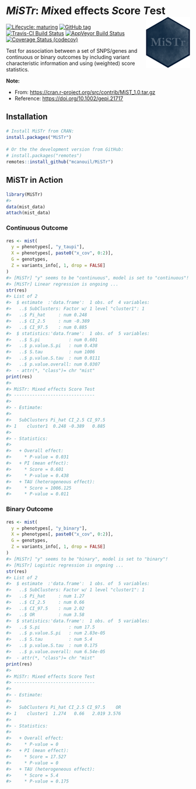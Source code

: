 
<!-- README.md is generated from README.Rmd. Please edit that file -->

# *MiSTr*: *Mi*xed effects *S*core *T*est <img src="man/figures/mistr_hex.png" align="right" width="120" />

<!-- badges: start -->

[![Lifecycle:
maturing](https://img.shields.io/badge/lifecycle-stable-brightgreen.svg)](https://www.tidyverse.org/lifecycle/#stable)
[![GitHub
tag](https://img.shields.io/github/tag/mcanouil/MiSTr.svg?label=latest%20tag)](https://github.com/mcanouil/MiSTr)
[![Travis-CI Build
Status](https://travis-ci.org/mcanouil/MiSTr.svg?branch=master)](https://travis-ci.org/mcanouil/MiSTr)
[![AppVeyor Build
Status](https://ci.appveyor.com/api/projects/status/github/mcanouil/MiSTr?branch=master&svg=true)](https://ci.appveyor.com/project/mcanouil/MiSTr)
[![Coverage Status
(codecov)](https://codecov.io/gh/mcanouil/MiSTr/branch/master/graph/badge.svg)](https://codecov.io/gh/mcanouil/MiSTr)
<!-- [![CRAN_Status_Badge](https://www.r-pkg.org/badges/version-ago/MiSTr)](https://cran.r-project.org/package=MiSTr) -->
<!-- [![cran checks_worst](https://cranchecks.info/badges/worst/MiSTr)](https://cran.r-project.org/web/checks/check_results_MiSTr.html) -->
<!-- [![CRAN_Download_total](https://cranlogs.r-pkg.org/badges/MiSTr)](https://cran.r-project.org/package=MiSTr) -->
<!--[![cran checks_summary](https://cranchecks.info/badges/summary/MiSTr)](https://cran.r-project.org/web/checks/check_results_MiSTr.html)-->
<!--[![CRAN_Download_month](https://cranlogs.r-pkg.org/badges/MiSTr?color=brightgreen)](https://cran.r-project.org/package=MiSTr)-->
<!--[![Coverage Status (coveralls)](https://coveralls.io/repos/github/mcanouil/MiSTr/badge.svg?branch=master)](https://coveralls.io/github/mcanouil/MiSTr?branch=master)-->
<!-- badges: end -->

Test for association between a set of SNPS/genes and continuous or
binary outcomes by including variant characteristic information and
using (weighted) score statistics.

**Note:**

  - From: <https://cran.r-project.org/src/contrib/MiST_1.0.tar.gz>
  - Reference: <https://doi.org/10.1002/gepi.21717>

## Installation

``` r
# Install MiSTr from CRAN:
install.packages("MiSTr")

# Or the the development version from GitHub:
# install.packages("remotes")
remotes::install_github("mcanouil/MiSTr")
```

## MiSTr in Action

``` r
library(MiSTr)
#> 
data(mist_data)
attach(mist_data)
```

### Continuous Outcome

``` r
res <- mist(
  y = phenotypes[, "y_taupi"],
  X = phenotypes[, paste0("x_cov", 0:2)],
  G = genotypes,
  Z = variants_info[, 1, drop = FALSE]
)
#> [MiSTr] "y" seems to be "continuous", model is set to "continuous"!
#> [MiSTr] Linear regression is ongoing ...
str(res)
#> List of 2
#>  $ estimate  :'data.frame':  1 obs. of  4 variables:
#>   ..$ SubClusters: Factor w/ 1 level "cluster1": 1
#>   ..$ Pi_hat     : num 0.248
#>   ..$ CI_2.5     : num -0.389
#>   ..$ CI_97.5    : num 0.885
#>  $ statistics:'data.frame':  1 obs. of  5 variables:
#>   ..$ S.pi           : num 0.601
#>   ..$ p.value.S.pi   : num 0.438
#>   ..$ S.tau          : num 1006
#>   ..$ p.value.S.tau  : num 0.0111
#>   ..$ p.value.overall: num 0.0307
#>  - attr(*, "class")= chr "mist"
print(res)
#> 
#> MiSTr: Mixed effects Score Test
#> -------------------------------
#> 
#> - Estimate:
#> 
#>   SubClusters Pi_hat CI_2.5 CI_97.5
#> 1    cluster1  0.248 -0.389   0.885
#> 
#> - Statistics:
#> 
#>   + Overall effect: 
#>     * P-value = 0.031
#>   + PI (mean effect):  
#>     * Score = 0.601
#>     * P-value = 0.438
#>   + TAU (heterogeneous effect):  
#>     * Score = 1006.125
#>     * P-value = 0.011
```

### Binary Outcome

``` r
res <- mist(
  y = phenotypes[, "y_binary"],
  X = phenotypes[, paste0("x_cov", 0:2)],
  G = genotypes,
  Z = variants_info[, 1, drop = FALSE]
)
#> [MiSTr] "y" seems to be "binary", model is set to "binary"!
#> [MiSTr] Logistic regression is ongoing ...
str(res)
#> List of 2
#>  $ estimate  :'data.frame':  1 obs. of  5 variables:
#>   ..$ SubClusters: Factor w/ 1 level "cluster1": 1
#>   ..$ Pi_hat     : num 1.27
#>   ..$ CI_2.5     : num 0.66
#>   ..$ CI_97.5    : num 2.02
#>   ..$ OR         : num 3.58
#>  $ statistics:'data.frame':  1 obs. of  5 variables:
#>   ..$ S.pi           : num 17.5
#>   ..$ p.value.S.pi   : num 2.83e-05
#>   ..$ S.tau          : num 5.4
#>   ..$ p.value.S.tau  : num 0.175
#>   ..$ p.value.overall: num 6.54e-05
#>  - attr(*, "class")= chr "mist"
print(res)
#> 
#> MiSTr: Mixed effects Score Test
#> -------------------------------
#> 
#> - Estimate:
#> 
#>   SubClusters Pi_hat CI_2.5 CI_97.5    OR
#> 1    cluster1  1.274   0.66   2.019 3.576
#> 
#> - Statistics:
#> 
#>   + Overall effect: 
#>     * P-value = 0
#>   + PI (mean effect):  
#>     * Score = 17.527
#>     * P-value = 0
#>   + TAU (heterogeneous effect):  
#>     * Score = 5.4
#>     * P-value = 0.175
```
